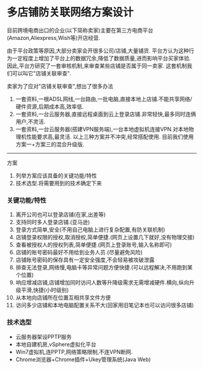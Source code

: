 # 多店铺防关联网络方案设计

目前跨境电商出口的企业(以下简称卖家)主要在第三方电商平台(Amazon,Aliexpress,Wish等)开店经营.

由于平台政策等原因,大部分卖家会开很多公司/店铺,大量铺货.
平台方认为这种行为一定程度上增加了平台上的数据冗余,降低了数据质量,进而影响平台买家体验.
因此,平台方研究了一套审核机制,来审查某些店铺是否属于同一卖家.
这套机制我们可以叫它"店铺关联审查".

卖家为了应对"店铺关联审查",想出了很多办法
1. 一套资料,一根ADSL网线,一台路由,一批电脑,直接本地上店铺.不能共享网络/硬件资源,后期成本高,效率低.
2. 一套资料,一台云服务器,直接远程桌面到云上登录店铺.非常轻快,最多同时连俩用户,不灵活.
3. 一套资料,一台云服务器(搭建VPN服务端),一台本地虚拟机连接VPN.对本地物理机性能要求高,最灵活.
以上三种方案并不冲突,经常搭配使用.
目前我们使用方案一+方案三的混合升级版.
***


方案
1. 列举方案应该具备的关键功能/特性
2. 技术选型.将需要用到的技术确定下来


### 关键功能/特性
1. 离开公司也可以登录店铺(在家,出差等)
2. 支持同时多人登录店铺.(亚马逊)
3. 登录方式简单,安全(不用自己电脑上进行复杂配置,有防关联机制)
4. 店铺登录权限的授权,取消授权,简单便捷.(网页上设置几下就好,没有物理交接)
5. 查看被授权人的授权列表,简单便捷.(网页上登录账号,输入名称即可)
6. 店铺的账号密码最好不用给到业务人员.(尽量避免风险)
7. 店铺账号密码的保存具有一定安全强度,不会轻易被攻破泄露
8. 排查无法登录,网络慢,电脑卡等异常问题方便快捷.(可以远程解决,不用跑到某个位置)
9. 响应增减店铺,店铺增加同时访问人数等升降级需求无需增减硬件.横向,纵向升级平滑,快捷(小时级别)
10. 从本地向店铺所在位置互相共享文件方便
11. 访问多少店铺和本地电脑配置关系不大(回家用旧笔记本也可以访问很多店铺)

### 技术选型
+ 云服务器架设PPTP服务
+ 本地自建机房,vSphere虚拟化平台
+ Win7虚拟机,连PPTP,网络策略限制,不连VPN断网.
+ Chrome浏览器+Chrome插件+Ukey管理系统(Java Web)